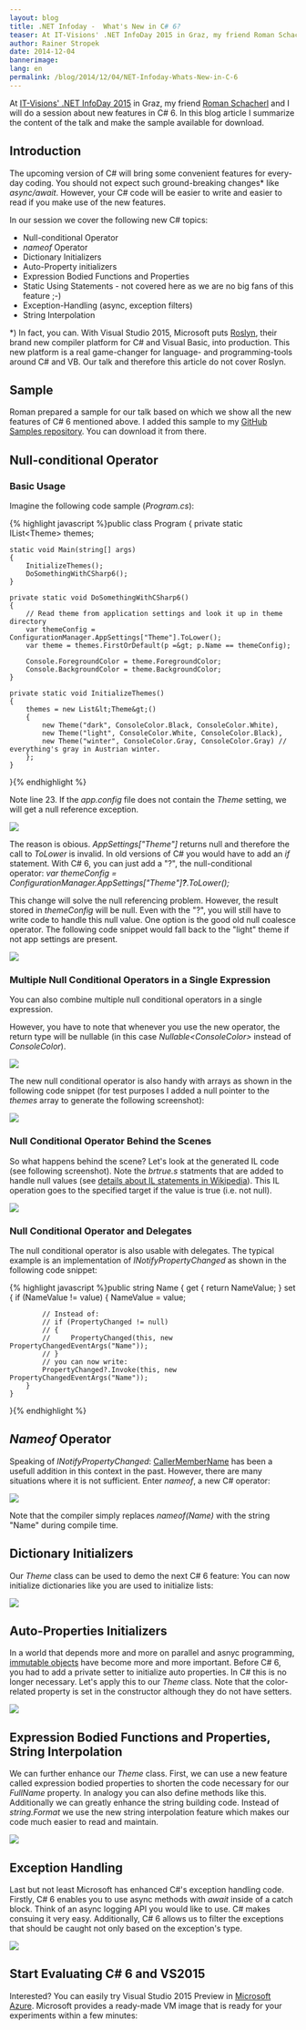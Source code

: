 ```yaml
---
layout: blog
title: .NET Infoday -  What's New in C# 6?
teaser: At IT-Visions' .NET InfoDay 2015 in Graz, my friend Roman Schacherl and I will do a session about new features in C# 6. In this blog article I summarize the content of the talk and make the sample available for download.
author: Rainer Stropek
date: 2014-12-04
bannerimage: 
lang: en
permalink: /blog/2014/12/04/NET-Infoday-Whats-New-in-C-6
---
```


<p xmlns="http://www.w3.org/1999/xhtml">At <a href="http://www.it-visions.at/OffeneSeminare/IT-Visions%20Infotag%202014%20zur%20Zukunft%20von%20.NET/7895" target="_blank">IT-Visions' .NET InfoDay 2015</a> in Graz, my friend <a href="http://www.softaware.at/About/Unser-Team" target="_blank">Roman Schacherl</a> and I will do a session about new features in C# 6. In this blog article I summarize the content of the talk and make the sample available for download.</p><h2 xmlns="http://www.w3.org/1999/xhtml">Introduction</h2><p xmlns="http://www.w3.org/1999/xhtml">The upcoming version of C# will bring some convenient features for every-day coding. You should not expect such ground-breaking changes* like <em>async/await</em>. However, your C# code will be easier to write and easier to read if you make use of the new features.</p><p xmlns="http://www.w3.org/1999/xhtml">In our session we cover the following new C# topics:</p><ul xmlns="http://www.w3.org/1999/xhtml">
  <li>Null-conditional Operator</li>
  <li>
    <em>nameof</em> Operator</li>
  <li>Dictionary Initializers</li>
  <li>Auto-Property initializers</li>
  <li>Expression Bodied Functions and Properties</li>
  <li>Static Using Statements - not covered here as we are no big fans of this feature ;-)</li>
  <li>Exception-Handling (async, exception filters)</li>
  <li>String Interpolation</li>
</ul><p xmlns="http://www.w3.org/1999/xhtml">*) In fact, you can. With Visual Studio 2015, Microsoft puts <a href="https://roslyn.codeplex.com/" target="_blank">Roslyn</a>, their brand new compiler platform for C# and Visual Basic, into production. This new platform is a real game-changer for language- and programming-tools around C# and VB. Our talk and therefore this article do not cover Roslyn.</p><h2 xmlns="http://www.w3.org/1999/xhtml">Sample</h2><p xmlns="http://www.w3.org/1999/xhtml">Roman prepared a sample for our talk based on which we show all the new features of C# 6 mentioned above. I added this sample to my <a href="https://github.com/rstropek/Samples/tree/master/WhatsNewInCSharp6" target="_blank">GitHub Samples repository</a>. You can download it from there.</p><h2 xmlns="http://www.w3.org/1999/xhtml">Null-conditional Operator</h2><h3 xmlns="http://www.w3.org/1999/xhtml">Basic Usage</h3><p xmlns="http://www.w3.org/1999/xhtml">Imagine the following code sample (<em>Program.cs</em>):</p>{% highlight javascript %}public class Program
{
    private static IList&lt;Theme&gt; themes;

    static void Main(string[] args)
    {
        InitializeThemes();
        DoSomethingWithCSharp6();
    }

    private static void DoSomethingWithCSharp6()
    {
        // Read theme from application settings and look it up in theme directory
        var themeConfig = ConfigurationManager.AppSettings["Theme"].ToLower();
        var theme = themes.FirstOrDefault(p =&gt; p.Name == themeConfig);

        Console.ForegroundColor = theme.ForegroundColor;
        Console.BackgroundColor = theme.BackgroundColor;
    }

    private static void InitializeThemes()
    {
        themes = new List&lt;Theme&gt;()
        {
            new Theme("dark", ConsoleColor.Black, ConsoleColor.White),
            new Theme("light", ConsoleColor.White, ConsoleColor.Black),
            new Theme("winter", ConsoleColor.Gray, ConsoleColor.Gray) // everything's gray in Austrian winter.
        };
    }
}{% endhighlight %}<p xmlns="http://www.w3.org/1999/xhtml">Note line 23. If the <em>app.config</em> file does not contain the <em>Theme</em> setting, we will get a null reference exception.</p><p xmlns="http://www.w3.org/1999/xhtml">
  <img src="{{site.baseurl}}/content/images/blog/2014/12/nullrefex.png" />
</p><p xmlns="http://www.w3.org/1999/xhtml">The reason is obious. <em>AppSettings["Theme"]</em> returns null and therefore the call to <em>ToLower</em> is invalid. In old versions of C# you would have to add an <em>if</em> statement. With C# 6, you can just add a "?", the null-conditional operator: <em>var themeConfig = ConfigurationManager.AppSettings["Theme"]<strong>?</strong>.ToLower();</em></p><p xmlns="http://www.w3.org/1999/xhtml">This change will solve the null referencing problem. However, the result stored in <em>themeConfig</em> will be null. Even with the "?", you will still have to write code to handle this null value. One option is the good old null coalesce operator. The following code snippet would fall back to the "light" theme if not app settings are present.</p><p xmlns="http://www.w3.org/1999/xhtml">
  <img src="{{site.baseurl}}/content/images/blog/2014/12/nullcoalesce.png" />
</p><h3 xmlns="http://www.w3.org/1999/xhtml">Multiple Null Conditional Operators in a Single Expression</h3><p xmlns="http://www.w3.org/1999/xhtml">You can also combine multiple null conditional operators in a single expression.</p><p class="showcase" xmlns="http://www.w3.org/1999/xhtml">However, you have to note that whenever you use the new operator, the return type will be nullable (in this case <em>Nullable&lt;ConsoleColor&gt;</em> instead of <em>ConsoleColor</em>).</p><p xmlns="http://www.w3.org/1999/xhtml">
  <img src="{{site.baseurl}}/content/images/blog/2014/12/multiplenullcond.png" />
</p><p xmlns="http://www.w3.org/1999/xhtml">The new null conditional operator is also handy with arrays as shown in the following code snippet (for test purposes I added a null pointer to the <em>themes</em> array to generate the following screenshot):</p><p xmlns="http://www.w3.org/1999/xhtml">
  <img src="{{site.baseurl}}/content/images/blog/2014/12/nullcondarrays.png" />
</p><h3 xmlns="http://www.w3.org/1999/xhtml">Null Conditional Operator Behind the Scenes</h3><p xmlns="http://www.w3.org/1999/xhtml">So what happens behind the scene? Let's look at the generated IL code (see following screenshot). Note the <em>brtrue.s</em> statments that are added to handle null values (see <a href="http://en.wikipedia.org/wiki/List_of_CIL_instructions" target="_blank">details about IL statements in Wikipedia</a>). This IL operation goes to the specified target if the value is true (i.e. not null).</p><p xmlns="http://www.w3.org/1999/xhtml">
  <img src="{{site.baseurl}}/content/images/blog/2014/12/ildasm.png" />
</p><h3 xmlns="http://www.w3.org/1999/xhtml">Null Conditional Operator and Delegates</h3><p xmlns="http://www.w3.org/1999/xhtml">The null conditional operator is also usable with delegates. The typical example is an implementation of <em>INotifyPropertyChanged</em> as shown in the following code snippet:</p>{% highlight javascript %}public string Name
{
    get { return NameValue; }
    set
    {
        if (NameValue != value)
        {
            NameValue = value;

            // Instead of:
            // if (PropertyChanged != null)
            // {
            //     PropertyChanged(this, new PropertyChangedEventArgs("Name"));
            // }
            // you can now write:
            PropertyChanged?.Invoke(this, new PropertyChangedEventArgs("Name"));
        }
    }
}{% endhighlight %}<h2 xmlns="http://www.w3.org/1999/xhtml">
  <em>Nameof</em> Operator</h2><p xmlns="http://www.w3.org/1999/xhtml">Speaking of <em>INotifyPropertyChanged</em>: <a href="http://msdn.microsoft.com/en-us/library/system.runtime.compilerservices.callermembernameattribute%28v=vs.110%29.aspx" target="_blank">CallerMemberName</a> has been a usefull addition in this context in the past. However, there are many situations where it is not sufficient. Enter <em>nameof</em>, a new C# operator:</p><p xmlns="http://www.w3.org/1999/xhtml">
  <img src="{{site.baseurl}}/content/images/blog/2014/12/nameof.png" />
</p><p xmlns="http://www.w3.org/1999/xhtml">Note that the compiler simply replaces <em>nameof(Name)</em> with the string "Name" during compile time.</p><h2 xmlns="http://www.w3.org/1999/xhtml">Dictionary Initializers</h2><p xmlns="http://www.w3.org/1999/xhtml">Our <em>Theme</em> class can be used to demo the next C# 6 feature: You can now initialize dictionaries like you are used to initialize lists:</p><p xmlns="http://www.w3.org/1999/xhtml">
  <img src="{{site.baseurl}}/content/images/blog/2014/12/dictinit.png" />
</p><h2 xmlns="http://www.w3.org/1999/xhtml">Auto-Properties Initializers</h2><p xmlns="http://www.w3.org/1999/xhtml">In a world that depends more and more on parallel and asnyc programming, <a href="http://en.wikipedia.org/wiki/Immutable_object" target="_blank">immutable objects</a> have become more and more important. Before C# 6, you had to add a private setter to initialize auto properties. In C# this is no longer necessary. Let's apply this to our <em>Theme</em> class. Note that the color-related property is set in the constructor although they do not have setters.</p><p xmlns="http://www.w3.org/1999/xhtml">
  <img src="{{site.baseurl}}/content/images/blog/2014/12/AutoPropInit.png" />
</p><h2 xmlns="http://www.w3.org/1999/xhtml">Expression Bodied Functions and Properties, String Interpolation</h2><p xmlns="http://www.w3.org/1999/xhtml">We can further enhance our <em>Theme</em> class. First, we can use a new feature called expression bodied properties to shorten the code necessary for our <em>FullName</em> property. In analogy you can also define methods like this. Additionally we can greatly enhance the string building code. Instead of <em>string.Format</em> we use the new string interpolation feature which makes our code much easier to read and maintain.</p><p xmlns="http://www.w3.org/1999/xhtml">
  <img src="{{site.baseurl}}/content/images/blog/2014/12/StringInterpolation.png" />
</p><h2 xmlns="http://www.w3.org/1999/xhtml">Exception Handling</h2><p xmlns="http://www.w3.org/1999/xhtml">Last but not least Microsoft has enhanced C#'s exception handling code. Firstly, C# 6 enables you to use async methods with <em>await</em> inside of a catch block. Think of an async logging API you would like to use. C# makes consuing it very easy. Additionally, C# 6 allows us to filter the exceptions that should be caught not only based on the exception's type.</p><p xmlns="http://www.w3.org/1999/xhtml">
  <img src="{{site.baseurl}}/content/images/blog/2014/12/exceptionHandling.png" />
</p><h2 xmlns="http://www.w3.org/1999/xhtml">Start Evaluating C# 6 and VS2015</h2><p xmlns="http://www.w3.org/1999/xhtml">Interested? You can easily try Visual Studio 2015 Preview in <a href="https://azure.microsoft.com" target="_blank">Microsoft Azure</a>. Microsoft provides a ready-made VM image that is ready for your experiments within a few minutes:</p><f:function name="Composite.Media.ImageGallery.Slimbox2" xmlns:f="http://www.composite.net/ns/function/1.0">
  <f:param name="MediaImage" value="MediaArchive:58fc1066-2d64-4496-b3b8-fe25c17ea102" xmlns:f="http://www.composite.net/ns/function/1.0" />
  <f:param name="ThumbnailMaxWidth" value="800" xmlns:f="http://www.composite.net/ns/function/1.0" />
  <f:param name="ThumbnailMaxHeight" value="800" xmlns:f="http://www.composite.net/ns/function/1.0" />
  <f:param name="ImageMaxWidth" value="1280" xmlns:f="http://www.composite.net/ns/function/1.0" />
  <f:param name="ImageMaxHeight" value="800" xmlns:f="http://www.composite.net/ns/function/1.0" />
</f:function>
